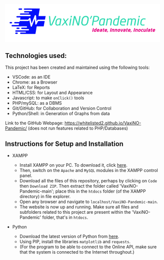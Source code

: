 
![Logo Image](/images/light_logo.png)

## Technologies used:
This project has been created and maintained using the following tools:
- VSCode: as an IDE
- Chrome: as a Browser
- LaTeX: for Reports
- HTML/CSS: for Layout and Appearance
- Javascript: to make ```onClick()``` tools
- PHP/mySQL: as a DBMS
- Git/GitHub: for Collaboration and Version Control
- Python/Shell: in Generation of Graphs from data

Link to the GitHub Webpage: https://whitelisted2.github.io/VaxiNO-Pandemic/ (does not run features related to PHP/Databases)


## Instructions for Setup and Installation
- XAMPP
  - Install XAMPP on your PC. To download it, click [here](https://www.apachefriends.org/download.html).
  - Then, switch on the ```Apache``` and ```MySQL``` modules in the XAMPP control panel.
  - Download all the files of this repository, perhaps by clicking on ```Code``` then ```Download ZIP```. Then extract the folder called 'VaxiNO-Pandemic-main'; place this in the ```htdocs``` folder (of the XAMPP directory) in file explorer.
  - Open any browser and navigate to ```localhost/VaxiNO-Pandemic-main```.
  - The website is now up and running. Make sure all files and subfolders related to this project are present within the 'VaxiNO-Pandemic' folder, that's in ```htdocs```.

- Python
  - Download the latest version of Python from [here](https://www.python.org/downloads/).
  - Using PIP, install the libraries ```matplotlib``` and ```requests```.
  - (For the program to be able to connect to the Online API, make sure that the system is connected to the Internet throughout.)
